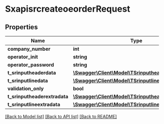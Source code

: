 # SxapisrcreateoeorderRequest

## Properties
Name | Type | Description | Notes
------------ | ------------- | ------------- | -------------
**company_number** | **int** |  | [optional] 
**operator_init** | **string** |  | [optional] 
**operator_password** | **string** |  | [optional] 
**t_srinputheaderdata** | [**\Swagger\Client\Model\TSrinputheaderdataReq**](TSrinputheaderdataReq.md) |  | [optional] 
**t_srinputlinedata** | [**\Swagger\Client\Model\TSrinputlinedataReq**](TSrinputlinedataReq.md) |  | [optional] 
**validation_only** | **bool** |  | [optional] 
**t_srinputheaderextradata** | [**\Swagger\Client\Model\TSrinputheaderextradataReq**](TSrinputheaderextradataReq.md) |  | [optional] 
**t_srinputlineextradata** | [**\Swagger\Client\Model\TSrinputlineextradataReq**](TSrinputlineextradataReq.md) |  | [optional] 

[[Back to Model list]](../README.md#documentation-for-models) [[Back to API list]](../README.md#documentation-for-api-endpoints) [[Back to README]](../README.md)


